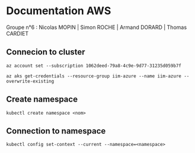 # Documentation AWS
Groupe n°6 : Nicolas MOPIN | Simon ROCHE | Armand DORARD | Thomas CARDIET

## Connecion to cluster
```
az account set --subscription 1062deed-79a8-4c9e-9d77-31235d059b7f
```
```
az aks get-credentials --resource-group iim-azure --name iim-azure --overwrite-existing
```
## Create namespace
```
kubectl create namespace <nom>
```
## Connection to namespace
```
kubectl config set-context --current --namespace=<namespace>
```
```

```
